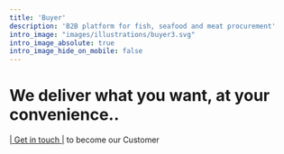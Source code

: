 ```yaml
---
title: 'Buyer'
description: 'B2B platform for fish, seafood and meat procurement'
intro_image: "images/illustrations/buyer3.svg"
intro_image_absolute: true
intro_image_hide_on_mobile: false
---
```


# We deliver what you want, at your convenience..

[| Get in touch |](https://bluetailwholesale.github.io/contact/) to become our Customer